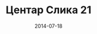 ---
layout: default
modal-id: 1
date: 2014-07-18
img: centar/DSC_0302.jpg
alt: image-alt
store: Centar
title: Центар Слика 21
description: Intro LINQ is query language for C and VB introduced in .NET 3.5 and VS 2008. LINQ simplifies querying by offering one unified language to query different types of data sources. In order to use LINQ to query data source we need LINQ provider. Many providers are posted here and there is option to create our own providers, so basically you can query everything with the right provider. This means that a single query can be used to query data from DB, XML, lists etc.. Query SyntaxLINQ queries can be written in two basic ways.

---